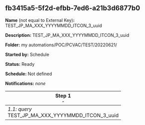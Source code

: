 ## fb3415a5-5f2d-efbb-7ed6-a21b3d6877b0

**Name** (not equal to External Key)**:** TEST_JP_MA_XXX_YYYYMMDD_ITCON_3_uuid

**Description:** TEST_JP_MA_XXX_YYYYMMDD_ITCON_3_uuid

**Folder:** my automations/POC/PCVAC/TEST/20220621/

**Started by:** Schedule

**Status:** Ready

**Schedule:** Not defined

**Notifications:** _none_


| Step 1<br>_<small>-</small>_ |
| --- |
| _1.1: query_<br>TEST_JP_MA_XXX_YYYYMMDD_ITCON_3_uuid |
